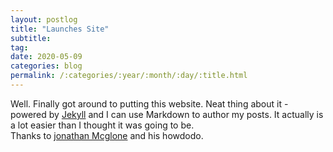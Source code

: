 ```yaml
---
layout: postlog
title: "Launches Site"
subtitle:
tag:
date: 2020-05-09
categories: blog
permalink: /:categories/:year/:month/:day/:title.html
---
```


Well. Finally got around to putting this website. Neat thing about it - powered by [Jekyll](http://jekyllrb.com) and I can use Markdown to author my posts. It actually is a lot easier than I thought it was going to be.  
Thanks to [jonathan Mcglone](http://jmcglone.com/guides/github-pages/#) and his howdodo.
